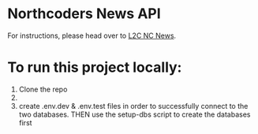 # Northcoders News API

For instructions, please head over to [L2C NC News](https://l2c.northcoders.com/courses/be/nc-news).

# To run this project locally: 
 1. Clone the repo
 2. <npm install>
 3. create .env.dev & .env.test files in order to successfully connect to the two databases. THEN use the setup-dbs script to create the databases first
 
 
